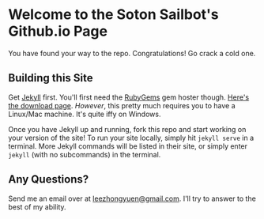 # Welcome to the Soton Sailbot's Github.io Page
You have found your way to the repo. Congratulations! Go crack a cold one.

## Building this Site
Get [Jekyll](https://jekyllrb.com) first. You'll first need the [RubyGems](https://rubygems.org/) gem hoster though. [Here's the download page](https://rubygems.org/pages/download). _However_, this pretty much requires you to have a Linux/Mac machine. It's quite iffy on Windows.

Once you have Jekyll up and running, fork this repo and start working on your version of the site! To run your site locally, simply hit `jekyll serve` in a terminal. More Jekyll commands will be listed in their site, or simply enter `jekyll` (with no subcommands) in the terminal.

## Any Questions?
Send me an email over at leezhongyuen@gmail.com. I'll try to answer to the best of my ability.
